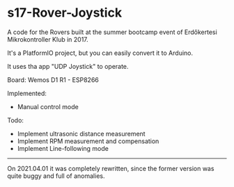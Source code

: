 # s17-Rover-Joystick
A code for the Rovers built at the summer bootcamp event of Erdőkertesi Mikrokontroller Klub in 2017.

It's a PlatformIO project, but you can easily convert it to Arduino.

It uses tha app "UDP Joystick" to operate.

Board: Wemos D1 R1 - ESP8266

Implemented:
- Manual control mode

Todo:
- Implement ultrasonic distance measurement
- Implement RPM measurement and compensation
- Implement Line-following mode

---
On 2021.04.01 it was completely rewritten, since the former version was quite buggy and full of anomalies.
